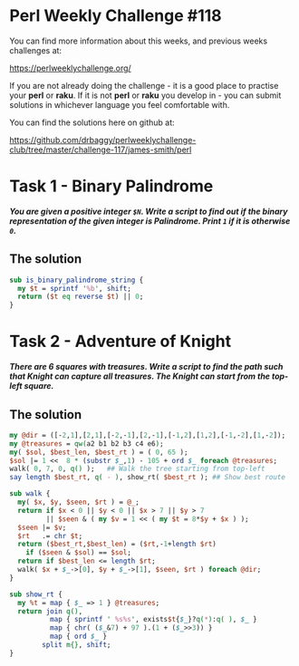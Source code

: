 # Perl Weekly Challenge #118

You can find more information about this weeks, and previous weeks challenges at:

  https://perlweeklychallenge.org/

If you are not already doing the challenge - it is a good place to practise your
**perl** or **raku**. If it is not **perl** or **raku** you develop in - you can
submit solutions in whichever language you feel comfortable with.

You can find the solutions here on github at:

https://github.com/drbaggy/perlweeklychallenge-club/tree/master/challenge-117/james-smith/perl

# Task 1 - Binary Palindrome
***You are given a positive integer `$N`. Write a script to find out if the binary representation of the given integer is Palindrome. Print `1` if it is otherwise `0`.***
## The solution

```perl
sub is_binary_palindrome_string {
  my $t = sprintf '%b', shift;
  return ($t eq reverse $t) || 0;
}
```

# Task 2 - Adventure of Knight

***There are 6 squares with treasures. Write a script to find the path such that Knight can capture all treasures. The Knight can start from the top-left square.***

## The solution

```perl
my @dir = ([-2,1],[2,1],[-2,-1],[2,-1],[-1,2],[1,2],[-1,-2],[1,-2]);
my @treasures = qw(a2 b1 b2 b3 c4 e6);
my( $sol, $best_len, $best_rt ) = ( 0, 65 );
$sol |= 1 <<  8 * (substr $_,1) - 105 + ord $_ foreach @treasures;
walk( 0, 7, 0, q() );   ## Walk the tree starting from top-left
say length $best_rt, q( - ), show_rt( $best_rt ); ## Show best route
```

```perl
sub walk {
  my( $x, $y, $seen, $rt ) = @_;
  return if $x < 0 || $y < 0 || $x > 7 || $y > 7
         || $seen & ( my $v = 1 << ( my $t = 8*$y + $x ) );
  $seen |= $v;
  $rt   .= chr $t;
  return ($best_rt,$best_len) = ($rt,-1+length $rt)
    if ($seen & $sol) == $sol;
  return if $best_len <= length $rt;
  walk( $x + $_->[0], $y + $_->[1], $seen, $rt ) foreach @dir;
}
```

```perl
sub show_rt {
  my %t = map { $_ => 1 } @treasures;
  return join q(),
          map { sprintf ' %s%s', exists$t{$_}?q(*):q( ), $_ }
          map { chr( ($_&7) + 97 ).(1 + ($_>>3)) }
          map { ord $_ }
        split m{}, shift;
}
```

